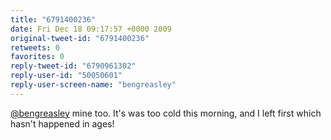 ```yaml
---
title: "6791400236"
date: Fri Dec 18 09:17:57 +0000 2009
original-tweet-id: "6791400236"
retweets: 0
favorites: 0
reply-tweet-id: "6790961302"
reply-user-id: "50050601"
reply-user-screen-name: "bengreasley"
---
```

<a href="https://twitter.com/bengreasley">@bengreasley</a> mine too. It's was too cold this morning, and I left first which hasn't happened in ages!
